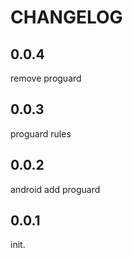 # CHANGELOG

## 0.0.4

remove proguard

## 0.0.3

proguard rules

## 0.0.2

android add proguard

## 0.0.1

init.
